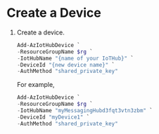 # Create a Device

1. Create a device.

    ```powershell
    Add-AzIotHubDevice `
    -ResourceGroupName $rg `
    -IotHubName "{name of your IoTHub}" `
    -DeviceId "{new device name}" `
    -AuthMethod "shared_private_key"
    ```

    For example,

    ```powershell
    Add-AzIotHubDevice `
    -ResourceGroupName $rg `
    -IotHubName "myMessagingHubd3fqt3vtn3zbm" `
    -DeviceId "myDevice1" `
    -AuthMethod "shared_private_key"
    ```
